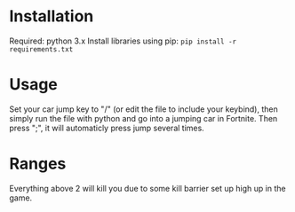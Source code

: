 # Installation
Required: python 3.x
Install libraries using pip:
```pip install -r requirements.txt```

# Usage
Set your car jump key to "/" (or edit the file to include your keybind),
then simply run the file with python and go into a jumping car in Fortnite. Then press ";", it will automaticly press jump several times.

# Ranges
Everything above 2 will kill you due to some kill barrier set up high up in the game.
